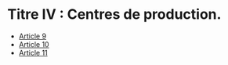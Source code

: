 # Titre IV : Centres de production.

- [Article 9](article-9.md)
- [Article 10](article-10.md)
- [Article 11](article-11.md)
